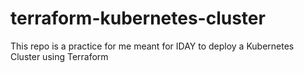 # terraform-kubernetes-cluster
This repo is a practice for me meant for IDAY to deploy a Kubernetes Cluster using Terraform
